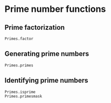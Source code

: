 # Prime number functions

## Prime factorization

```@docs
Primes.factor
```

## Generating prime numbers

```@docs
Primes.primes
```

## Identifying prime numbers

```@docs
Primes.isprime
Primes.primesmask
```
